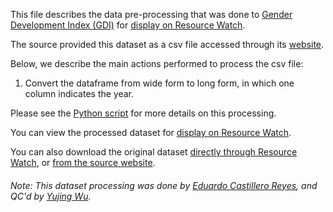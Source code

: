 This file describes the data pre-processing that was done to [Gender Development Index (GDI)](http://hdr.undp.org/en/content/gender-development-index-gdi) for [display on Resource Watch](https://bit.ly/3ks6hUb).

The source provided this dataset as a csv file accessed through its [website](http://hdr.undp.org/en/indicators/137906#). 

Below, we describe the main actions performed to process the csv file:
1. Convert the dataframe from wide form to long form, in which one column indicates the year.

Please see the [Python script](https://github.com/resource-watch/data-pre-processing/blob/master/soc_002_rw1_gender_development_index/soc_002_rw1_gender_development_index_processing.py) for more details on this processing.

You can view the processed dataset for [display on Resource Watch](https://bit.ly/3ks6hUb).

You can also download the original dataset [directly through Resource Watch](https://wri-public-data.s3.amazonaws.com/resourcewatch/soc_002_rw1_gender_development_index.zip), or [from the source website](http://hdr.undp.org/en/indicators/137906#).

###### Note: This dataset processing was done by [Eduardo Castillero Reyes](https://wrimexico.org/profile/eduardo-castillero-reyes), and QC'd by [Yujing Wu](https://www.wri.org/profile/yujing-wu).
